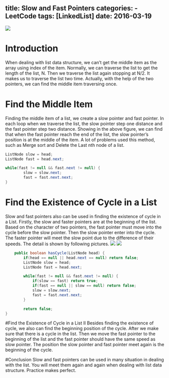 title: Slow and Fast Pointers
categories:
    - LeetCode
tags: [LinkedList]
date: 2016-03-19
---
![](/images/slow-fast-middle.png)
# Introduction
When dealing with list data structure, we can’t get the middle item as the array using index of the item. Normally, we can traverse the list to get the length of the list, N. Then we traverse the list again stopping at N/2. It makes us to traverse the list two time. Actually, with the help of the two pointers, we can find the middle item traversing once.
<!--more-->
# Find the Middle Item
Finding the middle item of a list, we create a slow pointer and fast pointer. In each loop when we traverse the list, the slow pointer step one distance and the fast pointer step two distance. Showing in the above figure, we can find that when the fast pointer reach the end of the list, the slow pointer’s position is at the middle of the item. A lot of problems used this method, such as Merge sort and Delete the Last nth node of a list.


```java
ListNode slow = head;
ListNode fast = head.next;

while(fast != null && fast.next != null) {
        slow = slow.next;
        fast = fast.next.next;
}
```

# Find the Existence of Cycle in a List
Slow and fast pointers also can be used in finding the existence of cycle in a List. Firstly, the slow and faster pointers are at the beginning of the list. Based on the character of two pointers, the fast pointer must move into the cycle before the slow pointer. Then the slow pointer enter into the cycle. The faster pointer will meet the slow point due to the difference of their speeds. The detail is shown by following pictures.
![](/images/slow-fast-cycle1.png)
![](/images/slow-fast-cycle2.png)

``` java
    public boolean hasCycle(ListNode head) {
        if(head == null || head.next == null) return false;
        ListNode slow = head;
        ListNode fast = head.next;

        while(fast != null && fast.next != null) {
            if(slow == fast) return true;
            if(fast == null || slow == null) return false;
            slow = slow.next;
            fast = fast.next.next;
        }

        return false;
}
```
#Find the Existence of Cycle in a List II
Besides finding the existence of cycle, we also can find the beginning position of the cycle. After we make sure that there is a cycle in the list. Then we move the fast pointer to the beginning of the list and the fast pointer should have the same speed as slow pointer. The position the slow pointer and fast pointer meet again is the beginning of the cycle.

#Conclusion
Slow and fast pointers can be used in many situation in dealing with the list. You will meet them again and again when dealing with list data structure. Practice makes perfect.
